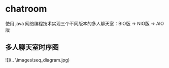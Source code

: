 # chatroom

使用 java 网络编程技术实现三个不同版本的多人聊天室：BIO版 -> NIO版 -> AIO版



## 多人聊天室时序图



![](..
\images\seq_diagram.jpg)

